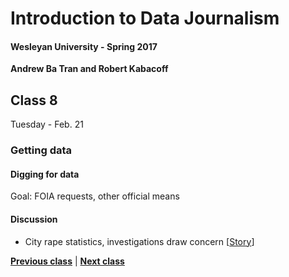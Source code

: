 # Introduction to Data Journalism
  
#### Wesleyan University - Spring 2017
  
**Andrew Ba Tran and Robert Kabacoff**
  
## Class 8
Tuesday - Feb. 21
                             
### Getting data
                             
#### Digging for data
                             
Goal: FOIA requests, other official means
                             
#### Discussion

    
* City rape statistics, investigations draw concern [[Story](http://www.baltimoresun.com/news/bs-md-ci-rapes-20100519-story.html)]
                                 
                   
**[Previous class](class7.md)** | **[Next class](class9.md)**
